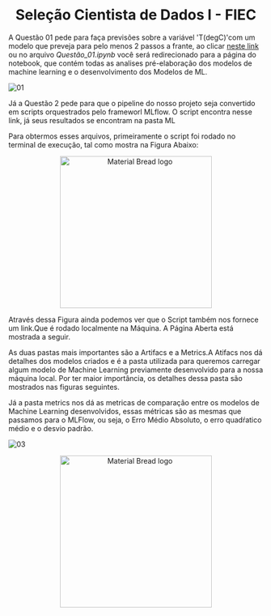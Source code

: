 <h1 align="center"> Seleção Cientista de Dados I - FIEC </h1>

A Questão 01 pede para faça previsões sobre a variável 'T(degC)'com um modelo que preveja para pelo menos 2 passos a frante, ao clicar [neste link](https://github.com/nathanaelduque/SelecaoFIEC/blob/master/Quest%C3%A3o_01.ipynb) ou no arquivo 
*Questão_01.ipynb* você será redirecionado para a página do notebook, que contém todas as analises pré-elaboração dos modelos de machine learning e o desenvolvimento dos Modelos de ML.

![01](https://github.com/nathanaelduque/SelecaoFIEC/blob/master/Figuras/01.png)

Já a Questão 2 pede para que o pipeline do nosso projeto seja convertido em scripts orquestrados pelo frameworl MLflow. O script encontra nesse link, já seus resultados se encontram na pasta ML


Para obtermos esses arquivos, primeiramente o script foi rodado no terminal de execução, tal como mostra na Figura Abaixo:


<p align="center">

  <img width="300" src="https://github.com/nathanaelduque/SelecaoFIEC/blob/master/Figuras/02.png" alt="Material Bread logo">
  
</p>


Através dessa Figura ainda podemos ver que o Script também nos fornece um link.Que é rodado localmente na Máquina. A Página Aberta está mostrada a seguir.

As duas pastas mais importantes são a Artifacs e a Metrics.A Atifacs nos dá detalhes dos modelos criados e é a pasta utilizada para queremos carregar algum modelo de Machine Learning previamente desenvolvido para a nossa máquina local.
Por ter maior importância, os detalhes dessa pasta são mostrados nas figuras seguintes.

Já a pasta metrics nos dá as metricas de comparação entre os modelos de Machine Learning desenvolvidos, essas métricas são as mesmas que passamos para o MLFlow, ou seja, o Erro Médio Absoluto,
o erro quadŕatico médio e o desvio padrão. 

![03](https://github.com/nathanaelduque/SelecaoFIEC/blob/master/Figuras/03.png)


<p align="center">

  <img width="300" src="https://github.com/nathanaelduque/SelecaoFIEC/blob/master/Figuras/04.png" alt="Material Bread logo">
  
</p>


